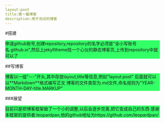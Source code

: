 ```yaml
---
layout:post
title:第一篇博客
description:用于测试的博客
---
```


#搭建
<p style="background-color:#33FF66">
申请github账号,创建repository,repository的名字必须是"全小写账号名.github.io",然后上jekylltheme找一个心仪的静态博客页,上传到repository中就可以了
</p>

##写博客
<p style="background-color:#33FF66">
博客以一组"---"开头,其中存放layout,title等信息,例如"layout:post"  后面就可以以**Markdown**格式编写正文  博客的文件类型为.md文件,命名规则为"YEAR-MONTH-DAY-title.MARKUP"
</p>

###展望
<p style="background-color:#33FF66">
目前只是把博客框架做了一个小的调整,以后会逐步完善,把它变成自己的东西  感谢本框架的提供者:leopardpan,他的github地址为https://github.com/leopardpan/
</p>